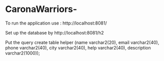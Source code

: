# CaronaWarriors-

To run the application use : http://localhost:8081/

Set up the database by  http://localhost:8081/h2

Put the query
create table helper (name varchar2(20), email varchar2(40), phone varchar2(40), city varchar2(40), help varchar2(40), description varchar2(1000));




